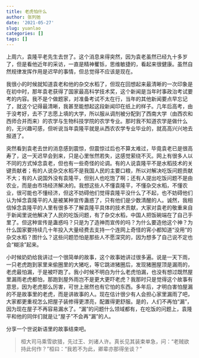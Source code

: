```yaml
---
title: 老虎怕什么
author: 张列弛
date: '2021-05-27'
slug: yuanlao
categories: []
tags: []
---
```

上周六，袁隆平老先生去世了。这个消息来得突然，因为袁老虽然已经九十多岁了，但是看他近年的采访，一直是精神矍铄，思维敏捷的，看起来很健康。虽然自然规律发挥作用是迟早的事情，但总觉得不应该是现在。   

我很小的时候就知道袁老和他的杂交水稻了，但现在回想起来最清晰的一次印象是在初中时，那年袁老获得了国家最高科学技术奖，这个新闻是当年时事政治考试要考的内容。我不是个做题家，对准备考试不太在行，当年的其他新闻要点早忘记了，就这个记得最清晰，我甚至能想起这段新闻印在纸上的样子。几年后高考，由于没考好，去不了志愿上填的大学，所以服从调剂被分配到了西南大学（由西农和西师合并而来）的农学与生物科技学院的农学专业。那时我不知道农学是做什么的，无兴趣可感，但听说当年袁隆平就是从西农农学专业毕业的，就高高兴兴地去报道了。   

突然看到袁老去世的消息感到震惊，但震惊过后也不算太难过，毕竟袁老已是很高寿了，这一天迟早会到来，只是心里怅然若失，这感觉萦绕不灭。网上有很多人以不同的方式悼念袁老，但也有一些奇怪的论调。有的人说袁隆平不是水稻技术的关键贡献者；有的人说杂交水稻不是我国人民的主要口粮，所以对解决吃饭问题贡献不大；有的人说国外没有袁隆平，但别人也吃饱了啊；还有人提出吃饭问题不是由农业，而是由市场经济解决的。我想这些人不懂袁隆平，不懂杂交水稻，不懂农业，很可能也不懂经济，但这不妨碍他们觉得袁隆平没什么了不起，也不妨碍他们认为悼念袁隆平的人是被某种宣传蛊惑了，只有他们是少数清醒的人。诚然，我相信悼念袁隆平的人里有很多不了解袁隆平具体的技术贡献，大家对袁老的敬重来自于新闻里说他解决了人民的吃饭问题，有了杂交水稻，中国人把饭碗端在了自己手里了。但这种宣传是蛊惑吗？只是为了造神而宣传的吗？为什么要造他这个神？为什么国家要持续几十年投入大量经费去支持一个连网上奇怪的宵小都知道“没用”的杂交水稻？图什么？这些问题恐怕是那些人不愿深究的，因为想多了自己说不定也会“糊涂”起来。     


小时候奶奶给我讲过一个很简单的故事，这个故事她讲过很多遍。说是一天下雨，一只老虎跑到家里来偷圈里的大猪吃，等它跳进猪圈后，发现猪圈屋顶是漏雨的，老虎最怕漏，于是被吓跑了。我小时候不明白为什么老虎怕漏，也没有想过既然屋里漏雨老虎都怕，那跑到屋外雨岂不是更大更吓老虎？我那时只是觉得这个故事有意思，因为老虎那么厉害，可世上居然也有它怕的东西。多年后，才明白害怕屋漏的不是故事里的老虎，而是讲故事的人。现在估计很少有人会担心家里漏雨了吧，大家都更重视怎么把屋子装修得更漂亮，配置得更舒服。是的，人们不再怕“漏”，因为现在屋子不再容易漏水了。“漏”的问题什么领域都有，在吃饭的问题上，袁隆平和他的同伴们就是让“屋子”不会再“漏”的人。    


分享一个世说新语里的故事结束吧。  

> 桓大司马乘雪欲猎，先过王、刘诸人许。真长见其装束单急，问：“老贼欲持此何作？”桓曰：“我若不为此，卿辈亦那得坐谈？”





